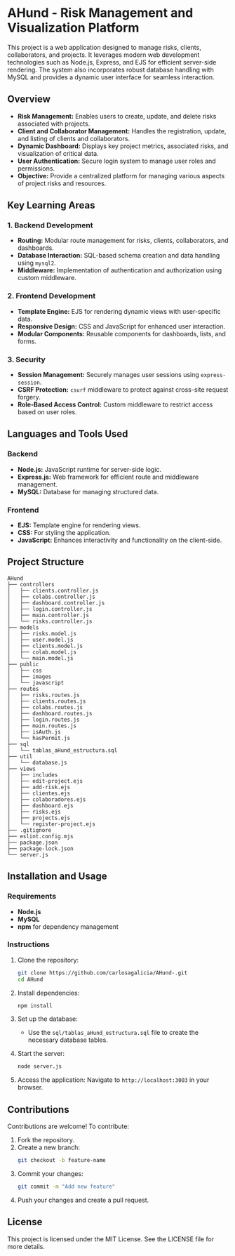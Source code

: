 # AHund - Risk Management and Visualization Platform

This project is a web application designed to manage risks, clients, collaborators, and projects. It leverages modern web development technologies such as Node.js, Express, and EJS for efficient server-side rendering. The system also incorporates robust database handling with MySQL and provides a dynamic user interface for seamless interaction.

## Overview

- **Risk Management:** Enables users to create, update, and delete risks associated with projects.
- **Client and Collaborator Management:** Handles the registration, update, and listing of clients and collaborators.
- **Dynamic Dashboard:** Displays key project metrics, associated risks, and visualization of critical data.
- **User Authentication:** Secure login system to manage user roles and permissions.
- **Objective:** Provide a centralized platform for managing various aspects of project risks and resources.

## Key Learning Areas

### 1. Backend Development
- **Routing:** Modular route management for risks, clients, collaborators, and dashboards.
- **Database Interaction:** SQL-based schema creation and data handling using `mysql2`.
- **Middleware:** Implementation of authentication and authorization using custom middleware.

### 2. Frontend Development
- **Template Engine:** EJS for rendering dynamic views with user-specific data.
- **Responsive Design:** CSS and JavaScript for enhanced user interaction.
- **Modular Components:** Reusable components for dashboards, lists, and forms.

### 3. Security
- **Session Management:** Securely manages user sessions using `express-session`.
- **CSRF Protection:** `csurf` middleware to protect against cross-site request forgery.
- **Role-Based Access Control:** Custom middleware to restrict access based on user roles.

## Languages and Tools Used

### Backend
- **Node.js:** JavaScript runtime for server-side logic.
- **Express.js:** Web framework for efficient route and middleware management.
- **MySQL:** Database for managing structured data.

### Frontend
- **EJS:** Template engine for rendering views.
- **CSS:** For styling the application.
- **JavaScript:** Enhances interactivity and functionality on the client-side.

## Project Structure

```
AHund
├── controllers
│   ├── clients.controller.js
│   ├── colabs.controller.js
│   ├── dashboard.controller.js
│   ├── login.controller.js
│   ├── main.controller.js
│   └── risks.controller.js
├── models
│   ├── risks.model.js
│   ├── user.model.js
│   ├── clients.model.js
│   ├── colab.model.js
│   └── main.model.js
├── public
│   ├── css
│   ├── images
│   └── javascript
├── routes
│   ├── risks.routes.js
│   ├── clients.routes.js
│   ├── colabs.routes.js
│   ├── dashboard.routes.js
│   ├── login.routes.js
│   ├── main.routes.js
│   ├── isAuth.js
│   └── hasPermit.js
├── sql
│   └── tablas_aHund_estructura.sql
├── util
│   └── database.js
├── views
│   ├── includes
│   ├── edit-project.ejs
│   ├── add-risk.ejs
│   ├── clientes.ejs
│   ├── colaboradores.ejs
│   ├── dashboard.ejs
│   ├── risks.ejs
│   ├── projects.ejs
│   └── register-project.ejs
├── .gitignore
├── eslint.config.mjs
├── package.json
├── package-lock.json
└── server.js
```

## Installation and Usage

### Requirements
- **Node.js**
- **MySQL**
- **npm** for dependency management

### Instructions

1. Clone the repository:
   ```bash
   git clone https://github.com/carlosagalicia/AHund-.git
   cd AHund
   ```

2. Install dependencies:
   ```bash
   npm install
   ```

3. Set up the database:
   - Use the `sql/tablas_aHund_estructura.sql` file to create the necessary database tables.

4. Start the server:
   ```bash
   node server.js
   ```

5. Access the application:
   Navigate to `http://localhost:3003` in your browser.

## Contributions

Contributions are welcome! To contribute:
1. Fork the repository.
2. Create a new branch:
   ```bash
   git checkout -b feature-name
   ```
3. Commit your changes:
   ```bash
   git commit -m "Add new feature"
   ```
4. Push your changes and create a pull request.

## License
This project is licensed under the MIT License. See the LICENSE file for more details.

